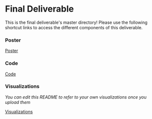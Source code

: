# Final Deliverable

This is the final deliverable's master directory! Please use the following shortcut links to access the different components of this deliverable.

### Poster

[Poster](poster/poster.pdf)

### Code

[Code](code/)

### Visualizations

_You can edit this README to refer to your own visualizations once you upload them_

[Visualizations](../analysis_deliverable/visualizations)
